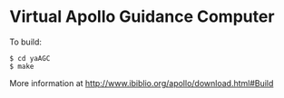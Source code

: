 Virtual Apollo Guidance Computer
================================

To build:

    $ cd yaAGC
    $ make
    
More information at http://www.ibiblio.org/apollo/download.html#Build
